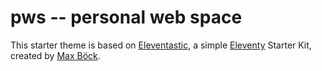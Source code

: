 # pws -- personal web space

This starter theme is based on [Eleventastic](https://eleventastic.netlify.com), a simple [Eleventy](https://www.11ty.dev) Starter Kit, created by [Max Böck](https://github.com/maxboeck).